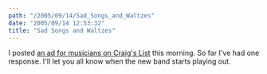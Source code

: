 ```yaml
---
path: "/2005/09/14/Sad_Songs_and_Waltzes" 
date: "2005/09/14 12:53:32" 
title: "Sad Songs and Waltzes" 
---
```

<p>I posted <a href="http://desmoines.craigslist.org/muc/97442605.html">an ad for musicians on Craig's List</a> this morning. So far I've had one response. I'll let you all know when the new band starts playing out.</p>